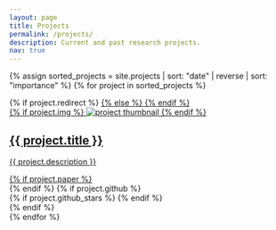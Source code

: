 ```yaml
---
layout: page
title: Projects
permalink: /projects/
description: Current and past research projects.
nav: true
---
```


<div class="projects grid">

  {% assign sorted_projects = site.projects | sort: "date" | reverse | sort: "importance" %}
  {% for project in sorted_projects %}
  <div class="grid-item">
    {% if project.redirect %}
    <a href="{{ project.redirect }}" target="_blank">
    {% else %}
    <a href="{{ project.url | relative_url }}">
    {% endif %}
      <div class="card hoverable">
        {% if project.img %}
        <img src="{{ project.img | relative_url }}" alt="project thumbnail">
        {% endif %}
        <div class="card-body">
          <h2 class="card-title">{{ project.title }}</h2>
          <p class="card-text">{{ project.description }}</p>
          <div class="row ml-4 mr-0 mt-2 p-0">
            {% if project.paper %}
            <div class="col">
            <div class="paper-icon">
              <div class="icon" data-toggle="tooltip" title="Paper">
                <a href="{{ project.paper }}" target="_blank"><i class="fas fa-file"></i></a>
              </div>
            </div>
            </div>
            {% endif %}
            {% if project.github %}
            <div class="col">
            <div class="github-icon">
              <div class="icon" data-toggle="tooltip" title="Code Repository">
                <a href="{{ project.github }}" target="_blank"><i class="fab fa-github gh-icon"></i></a>
              </div>
              {% if project.github_stars %}
              <span class="stars" data-toggle="tooltip" title="GitHub Stars">
                <i class="fas fa-star"></i>
                <span id="{{ project.github_stars }}-stars"></span>
              </span>
              {% endif %}
            </div>
            </div>
            {% endif %}
          </div>
        </div>
      </div>
    </a>
  </div>
{% endfor %}

</div>
